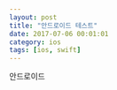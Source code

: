 ```yaml
---
layout: post
title: "안드로이드 테스트"
date: 2017-07-06 00:01:01
category: ios
tags: [ios, swift]
---
```


안드로이드